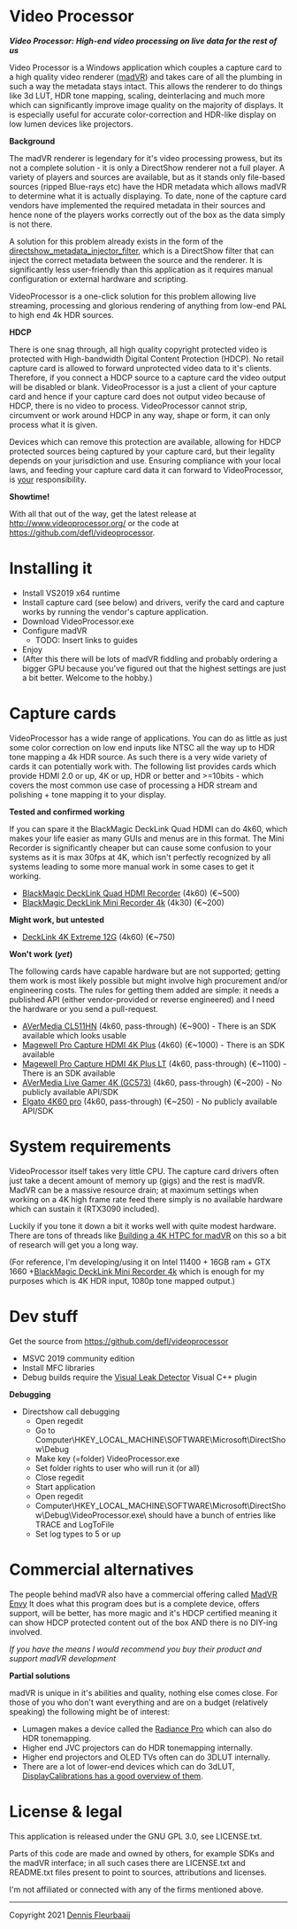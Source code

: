 Video Processor
===============

***Video Processor: High-end video processing on live data for the rest of us***

Video Processor is a Windows application which couples a capture card to a high quality video renderer ([madVR](http://madvr.com/)) and takes care of all the plumbing in such a way the metadata stays intact. This allows the renderer to do things like 3d LUT, HDR tone mapping, scaling, deinterlacing and much more which can significantly improve image quality on the majority of displays. It is especially useful for accurate color-correction and HDR-like display on low lumen devices like projectors.

**Background**

The madVR renderer is legendary for it's video processing prowess, but its not a complete solution - it is only  a DirectShow renderer not a full player. A variety of players and sources are available, but as it stands only file-based sources (ripped Blue-rays etc) have the HDR metadata which allows madVR to determine what it is actually displaying. To date, none of the capture card vendors have implemented the required metadata in their sources and hence none of the players works correctly out of the box as the data simply is not there.

A solution for this problem already exists in the form of the [directshow_metadata_injector_filter](https://github.com/defl/directshow_metadata_injector_filter), which is a DirectShow filter that can inject the correct metadata between the source and the renderer. It is significantly less user-friendly than this application as it requires manual configuration or external hardware and scripting. 

VideoProcessor is a one-click solution for this problem allowing live streaming, processing and glorious rendering of anything from low-end PAL to high end 4k HDR sources.

**HDCP**

There is one snag through, all high quality copyright protected video is protected with High-bandwidth Digital Content Protection (HDCP). No retail capture card is allowed to forward unprotected video data to it's clients. Therefore, if you connect a HDCP source to a capture card the video output will be disabled or blank. VideoProcessor is a just a client of your capture card and hence if your capture card does not output video because of HDCP, there is no video to process. VideoProcessor cannot strip, circumvent or work around HDCP in any way, shape or form, it can only process what it is given.

Devices which can remove this protection are available, allowing for HDCP protected sources being captured by your capture card, but their legality depends on your jurisdiction and use. Ensuring compliance with your local laws, and feeding your capture card data it can forward to VideoProcessor, is <u>your</u> responsibility. 

**Showtime!**

With all that out of the way, get the latest release at http://www.videoprocessor.org/ or the code at https://github.com/defl/videoprocessor.



# Installing it

- Install VS2019 x64 runtime
- Install capture card (see below) and drivers, verify the card and capture works by running the vendor's capture application.
- Download VideoProcessor.exe 
- Configure madVR
  - TODO: Insert links to guides
- Enjoy
- (After this there will be lots of madVR fiddling and probably ordering a bigger GPU because you've figured out that the highest settings are just a bit better. Welcome to the hobby.)



# Capture cards

VideoProcessor has a wide range of applications. You can do as little as just some color correction on low end inputs like NTSC all the way up to HDR tone mapping a 4k HDR source. As such there is a very wide variety of cards it can potentially work with. The following list provides cards which provide HDMI 2.0 or up, 4K or up, HDR or better and >=10bits - which covers the most common use case of processing a HDR stream and polishing + tone mapping it to your display.



**Tested and confirmed working**

If you can spare it the BlackMagic DeckLink Quad HDMI can do 4k60, which makes your life easier as many GUIs and menus are in this format. The Mini Recorder is significantly cheaper but can cause some confusion to your systems as it is max 30fps at 4K, which isn't perfectly recognized by all systems leading to some more manual work in some cases to get it working.

 * [BlackMagic DeckLink Quad HDMI Recorder](https://www.blackmagicdesign.com/products/decklink/techspecs/W-DLK-36) (4k60) (€~500)
 * [BlackMagic DeckLink Mini Recorder 4k](https://www.blackmagicdesign.com/nl/products/decklink/techspecs/W-DLK-33) (4k30) (€~200)


**Might work, but untested**

- [DeckLink 4K Extreme 12G](https://www.blackmagicdesign.com/nl/products/decklink/techspecs/W-DLK-25) (4k60) (€~750)


**Won't work** **(*yet*)**

The following cards have capable hardware but are not supported; getting them work is most likely possible but might involve high procurement and/or engineering costs. The rules for getting them added are simple: it needs a published API (either vendor-provided or reverse engineered) and I need the hardware or you send a pull-request.

- [AVerMedia CL511HN](https://www.avermedia.com/professional/product/cl511hn/overview) (4k60, pass-through) (€~900) - There is an SDK available which looks usable
- [Magewell Pro Capture HDMI 4K Plus](https://www.magewell.com/products/pro-capture-hdmi-4k-plus) (4k60) (€~1000) - There is an SDK available
- [Magewell Pro Capture HDMI 4K Plus LT](https://www.magewell.com/products/pro-capture-hdmi-4k-plus-lt) (4k60, pass-through) (€~1100) - There is an SDK available
- [AVerMedia Live Gamer 4K (GC573)](https://www.avermedia.com/us/product-detail/GC573) (4k60, pass-through) (€~200) - No publicly available API/SDK
- [Elgato 4K60 pro](https://www.elgato.com/en/game-capture-4k60-pro) (4k60, pass-through) (€~250) - No publicly available API/SDK



# System requirements

VideoProcessor itself takes very little CPU. The capture card drivers often just take a decent amount of memory up (gigs) and the rest is madVR. MadVR can be a massive resource drain; at maximum settings when working on a 4K high frame rate feed there simply is no available hardware which can sustain it (RTX3090 included).

Luckily if you tone it down a bit it works well with quite modest hardware. There are tons of threads like [Building a 4K HTPC for madVR](https://www.avsforum.com/threads/guide-building-a-4k-htpc-for-madvr.2364113/) on this so a bit of research will get you a long way.

(For reference, I'm developing/using it on Intel 11400 + 16GB ram + GTX 1660 +[BlackMagic DeckLink Mini Recorder 4k](https://www.blackmagicdesign.com/nl/products/decklink/techspecs/W-DLK-33)  which is enough for my purposes which is 4K HDR input, 1080p tone mapped output.)



# Dev stuff

Get the source from https://github.com/defl/videoprocessor

 * MSVC 2019 community edition
 * Install MFC libraries
 * Debug builds require the [Visual Leak Detector](https://kinddragon.github.io/vld/) Visual C++ plugin

**Debugging**

 * Directshow call debugging
    * Open regedit
    * Go to Computer\HKEY_LOCAL_MACHINE\SOFTWARE\Microsoft\DirectShow\Debug
    * Make key (=folder) VideoProcessor.exe
    * Set folder rights to user who will run it (or all)
    * Close regedit
    * Start application
    * Open regedit
    * Computer\HKEY_LOCAL_MACHINE\SOFTWARE\Microsoft\DirectShow\Debug\VideoProcessor.exe\ should have a bunch of entries like TRACE and LogToFile
    * Set log types to 5 or up

# Commercial alternatives

The people behind madVR also have a commercial offering called [MadVR Envy](https://madvrenvy.com/) It does what this program does but is a complete device, offers support, will be better, has more magic and it's HDCP certified meaning it can show HDCP protected content out of the box AND there is no DIY-ing involved. 

*If you have the means I would recommend you buy their product and support madVR development*

**Partial solutions**

madVR is unique in it's abilities and quality, nothing else comes close. For those of you who don't want everything and are on a budget (relatively speaking) the following might be of interest:

- Lumagen makes a device called the [Radiance Pro](http://www.lumagen.com/testindex.php?module=radiancepro_details) which can also do HDR tonemapping.
- Higher end JVC projectors can do HDR tonemapping internally.
- Higher end projectors and OLED TVs often can do 3DLUT internally.
- There are a lot of lower-end devices which can do 3dLUT, [DisplayCalibrations has a good overview of them](https://displaycalibrations.com/lut_boxes_comparisons.html).



# License & legal

This application is released under the GNU GPL 3.0, see LICENSE.txt. 

Parts of this code are made and owned by others, for example SDKs and the madVR interface; in all such cases there are LICENSE.txt and README.txt files present to point to sources, attributions and licenses.

I'm not affiliated or connected with any of the firms mentioned above. 



------

 Copyright 2021 [Dennis Fleurbaaij](mailto:mail@dennisfleurbaaij.com)



